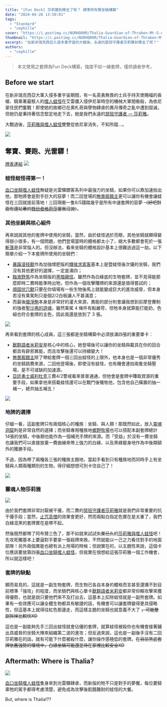 ```yaml
---
title: "[Fun Deck] 莎莉雅到哪去了呢？ 標準阿布贊坐騎構築"
date: "2024-04-28 13:50:01"
tags:
  - "Standard"
  - "cephille"
cover: "https://i.postimg.cc/NGRHQ00R/Thalia-Guardian-of-Thraben-Mt-G-Art.jpg"
thumbnail: "https://i.postimg.cc/NGRHQ00R/Thalia-Guardian-of-Thraben-Mt-G-Art.jpg"
excerpt: "在新非瑞克西亞入侵多重宇宙的大戰後，永遠的瑟班守護者莎莉雅到哪去了呢？"
authors:
  - "cephille"
---
```


> 本文使用之套牌為Fun Deck構築，強度不如一線套牌，僅供讀者參考。

## Before we start

在新非瑞克西亞大軍入侵多重宇宙期間，有一名英勇無畏的士兵手持天使賜福的長槍、騎乘著最駭人的[噬人蛙怪](https://scryfall.com/card/soi/245/the-gitrog-monster)在艾雷儂入侵伊尼翠時空的機械大軍間衝殺，為依尼翠住民們奮戰！即使她的故鄉已在奧札奇與孽物肆虐的異月傳奇之亂中遭到毀滅，但她仍是秉持著信念堅定地走下去，她是我們永遠的[瑟班守護者 — 莎莉雅](https://scryfall.com/card/dka/24/thalia-guardian-of-thraben)。

大戰過後，[莎莉雅與噬人蛙怪](https://scryfall.com/card/mom/255/thalia-and-the-gitrog-monster)雙雙從依尼翠消失，不知所蹤...。

![](https://cards.scryfall.io/large/front/4/3/43c4eb73-7e50-4c22-8fa6-c770152ebdaf.jpg?1682348342)

## 奪寶、賽跑、光雷驛！

[牌表連結](https://www.mtggoldfish.com/deck/6342031)
![](https://i.postimg.cc/vGSQjnRf/Thalia.png)


### 蛙怪蛙怪得第一！

[血口坐騎噬人蛙怪](https://scryfall.com/card/otj/206/the-gitrog-ravenous-ride)無疑是光雷驛鏢客系列中最強力的坐騎，如果你可以靠加速拍出他，那牠將會是對手巨大的惡夢！而二回登場的[無畏廄館主](https://scryfall.com/card/otj/169/intrepid-stablemaster)更可以讓你有機會讓蛙怪在三回就提前落地！三回現衝一隻6/5踐踏幾乎是所有中速套牌的惡夢 ~~（好吧對面有還站著的[戮日者格莉莎](https://scryfall.com/card/one/202/glissa-sunslayer)當我沒說）~~。

### 其他坐騎與核心組件

再來說說其他的套牌中使用的坐騎，當然，由於蛙怪過於亮眼，其他坐騎就顯得變得弱小很多，有一個問題，他們登場當時的體格都太小了，絕大多數都會死於一張[斬落](https://scryfall.com/card/dmu/89/cut-down)是非常惱人的。但沒辦法，看來坐騎的體格設計基本上很難逃過這一劫。以下簡單介紹一下本套牌所使用的坐騎們：

- [暴躁滾枝獸](https://scryfall.com/card/otj/171/ornery-tumblewagg)作為加強增肥版的[輝侯求索客](https://scryfall.com/card/ncc/205/luminarch-aspirant)基本上是暨蛙怪後次優的坐騎，我們沒有其他更好的選擇，一定是滿四；
- [蝕液野馬](https://scryfall.com/card/otj/82/caustic-bronco)作為坐騎版的[黑暗親信](https://scryfall.com/card/rav/81/dark-confidant)，雖然作為白綠底的生物套牌，並不見得能那麼即時二費時能準時出牠，但作為一個攻擊賺牌的來源還是值得嘗試的；
- [頑固伏穴獸](https://scryfall.com/card/otj/184/stubborn-burrowfiend)只要在你墳場有一些生物後馬上就能變成巨大的進攻威脅，但本身若沒有乘駕則只是個2/2白板讓人不甚滿意；
- 而最後[熾淨駒](https://scryfall.com/card/otj/232/seraphic-steed)本身是非常好的灌大來源，異能的部分則會讓我想到前摩登賽制的強者[聖沙弗的遊魂](https://scryfall.com/card/isd/213/geist-of-saint-traft)，雖然乘駕 4 條件有點嚴苛，但牠本身就算能打能奶，色組也符合套牌的主色，因此我還是放到了 3 張。

![](https://i.postimg.cc/L6CyHhJx/Mounts.jpg)

再來看到套牌的核心成員，這三張都是坐騎構築中必須放滿四張的重要單卡：

- [獸群語者米莉安](https://scryfall.com/card/otj/221/miriam-herd-whisperer)是核心中的核心，她登場後可以讓你的坐騎與載具在你的回合都具有辟邪異能，而且攻擊後還可以持續變大！
- [無畏廄館主](https://scryfall.com/card/otj/169/intrepid-stablemaster)除了帶給套牌一個三回出蛙怪的上限外，他本身也是一個非常優秀的坐騎跳費來源，二回他登場後，即使沒有蛙怪，也有機會連拍兩隻坐騎壓場，是不可或缺的加速源。
- [亞廷勇士威利杜克](https://scryfall.com/card/otj/239/wylie-duke-atiin-hero)三費4/2警戒看來普普通通，但他會是套牌中賺取資源的重要手段，如果拿他來搭載蛙怪還可以在戰鬥後犧牲他，包含他自己橫置的抽一補一，總共抽五補五！

![](https://i.postimg.cc/NF01V7kB/riders.jpg)

### 地牌的選擇

仔細一看，這副套牌只有兩個核心的種族：坐騎、與人類！那既然如此，放入[靈魂洞窟](https://scryfall.com/card/lci/269/cavern-of-souls)則是非常自然的選擇；而坐騎專用種族地[鄉野牧場](https://scryfall.com/card/otj/265/bucolic-ranch)也可以搭配本副套牌總計14張的坐騎，中後期也能作為一個補充手牌的來源。而「受益」於沒有一費坐騎也讓我們可以直接放棄一費曲線來帶上強力的白綠、以及黑綠變身地作為中後期額外的獲勝手段。

不過，因為帶了兩種各三張的種族主題地，當起手看到只有種族地而同時手上有坐騎與人類兩種類別的生物，得仔細想想可別卡住自己了！

![](https://i.postimg.cc/d08mT00P/lands.jpg)

### 靈魂人物莎莉雅

![](https://i.postimg.cc/gkTKC575/Thalia-The-Gitrog.jpg)

由於我們套牌非常討厭被干擾，而二費的[瑟班守護者莎莉雅](https://scryfall.com/card/dka/24/thalia-guardian-of-thraben)就是我們非常重要的抗干擾手段；當然，[止咒高僧](https://scryfall.com/card/big/2/grand-abolisher)的效果會更好，然而兩點白指定色實在是太重了，我們白綠混黑的套牌實在是帶不起。

然後既然都帶了阿布贊三色了，那不如就來試試~~失業已久~~的[莎莉雅與噬人蛙怪](https://scryfall.com/card/mom/255/thalia-and-the-gitrog-monster)吧！先攻死觸基本上要逼對手要拿一張殺牌來換，不然就能以一己之力看住對手的地面部隊！另外兩個異能也總有派上用場的時候；但說實在的，以主題性來說，這個卡位應該要放第四張[血口坐騎噬人蛙怪](https://scryfall.com/card/otj/206/the-gitrog-ravenous-ride)，但我實在很想給這張莎莉雅一個工作機會，所以就這樣吧！

### 套牌的缺點

顯而易見的，這就是一副生物套牌，而生物已各自本身的體格而言甚至還搆不到目前標準「強攻」的程度，而坐騎們與核心單卡[獸群語者米莉安](https://scryfall.com/card/otj/221/miriam-herd-whisperer)都非常仰賴攻擊來獲得優勢，也就是說只要他們來不及打出去，這基本上扣除蛙怪就是一副熊套牌。如果有一些效應可以讓全體生物都具有敏捷的話，有機會可以讓套牌變得更具侵略性，但這基本上就得往紅色那邊走，而這樣主題的坐騎也就意義不大了 ~~，可能整副拆掉比較快XD~~

這也是一副能夠先手三回出蛙怪就會佔優的套牌，就算蛙怪被殺你也有機會接著鋪出具威脅的坐騎大陣來組織第二波的進攻；但反過來說，這也是一副後手沒有二回莎莉雅在的話，就有可能下什麼被殺什麼，讓你操作感極低的套牌。~~在目前黑底套牌依舊強勢的環境中，白綠坐騎可能還是待在家裡比較安全XD~~

## Aftermath: Where is Thalia?

![](https://cards.scryfall.io/large/front/8/2/82512813-8618-483b-a7f0-e6a611d9d487.jpg?1712356103)

[血口坐騎噬人蛙怪](https://scryfall.com/card/otj/206/the-gitrog-ravenous-ride)隻身來到光雷驛肆虐，而新版的牠不只是對手的夢魘，每位要騎乘牠的駕手都得考慮清楚，避免成為攻擊後飢餓難耐的蛙怪的大餐。

But, where is Thalia!??

